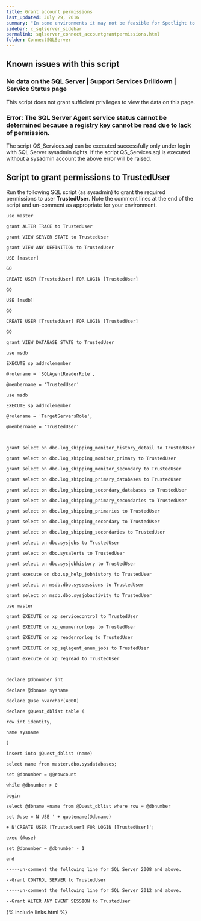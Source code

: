 ```yaml
---
title: Grant account permissions
last_updated: July 29, 2016
summary: "In some environments it may not be feasible for Spotlight to connect to the SQL Server instance server with an account that is a member of the sysadmin server role. The following instructions are provided for these environments. Note that there are known issues with this procedure as documented below."
sidebar: c_sqlserver_sidebar
permalink: sqlserver_connect_accountgrantpermissions.html
folder: ConnectSQLServer
---
```



## Known issues with this script

### No data on the SQL Server \| Support Services Drilldown \| Service Status page  

This script does not grant sufficient privileges to view the data on this page.

### Error: The SQL Server Agent service status cannot be determined because a registry key cannot be read due to lack of permission.

The script QS_Services.sql can be executed successfully only under login with SQL Server sysadmin rights. If the script QS_Services.sql is executed without a sysadmin account the above error will be raised.


## Script to grant permissions to TrustedUser

Run the following SQL script (as sysadmin) to grant the required permissions to user **TrustedUser**. Note the comment lines at the end of the script and un-comment as appropriate for your environment.

```
use master

grant ALTER TRACE to TrustedUser

grant VIEW SERVER STATE to TrustedUser

grant VIEW ANY DEFINITION to TrustedUser

USE [master]

GO

CREATE USER [TrustedUser] FOR LOGIN [TrustedUser]

GO

USE [msdb]

GO

CREATE USER [TrustedUser] FOR LOGIN [TrustedUser]

GO

grant VIEW DATABASE STATE to TrustedUser

use msdb

EXECUTE sp_addrolemember

@rolename = 'SQLAgentReaderRole',

@membername = 'TrustedUser'

use msdb

EXECUTE sp_addrolemember

@rolename = 'TargetServersRole',

@membername = 'TrustedUser'



grant select on dbo.log_shipping_monitor_history_detail to TrustedUser

grant select on dbo.log_shipping_monitor_primary to TrustedUser

grant select on dbo.log_shipping_monitor_secondary to TrustedUser

grant select on dbo.log_shipping_primary_databases to TrustedUser

grant select on dbo.log_shipping_secondary_databases to TrustedUser

grant select on dbo.log_shipping_primary_secondaries to TrustedUser

grant select on dbo.log_shipping_primaries to TrustedUser

grant select on dbo.log_shipping_secondary to TrustedUser

grant select on dbo.log_shipping_secondaries to TrustedUser

grant select on dbo.sysjobs to TrustedUser

grant select on dbo.sysalerts to TrustedUser

grant select on dbo.sysjobhistory to TrustedUser

grant execute on dbo.sp_help_jobhistory to TrustedUser

grant select on msdb.dbo.syssessions to TrustedUser

grant select on msdb.dbo.sysjobactivity to TrustedUser

use master

grant EXECUTE on xp_servicecontrol to TrustedUser

grant EXECUTE on xp_enumerrorlogs to TrustedUser

grant EXECUTE on xp_readerrorlog to TrustedUser

grant EXECUTE on xp_sqlagent_enum_jobs to TrustedUser

grant execute on xp_regread to TrustedUser



declare @dbnumber int

declare @dbname sysname

declare @use nvarchar(4000)

declare @Quest_dblist table (

row int identity,

name sysname

)

insert into @Quest_dblist (name)

select name from master.dbo.sysdatabases;

set @dbnumber = @@rowcount

while @dbnumber > 0

begin

select @dbname =name from @Quest_dblist where row = @dbnumber

set @use = N'USE ' + quotename(@dbname)

+ N'CREATE USER [TrustedUser] FOR LOGIN [TrustedUser]';

exec (@use)

set @dbnumber = @dbnumber - 1

end

-----un-comment the following line for SQL Server 2008 and above.

--Grant CONTROL SERVER to TrustedUser

-----un-comment the following line for SQL Server 2012 and above.

--Grant ALTER ANY EVENT SESSION to TrustedUser
```

{% include links.html %}
